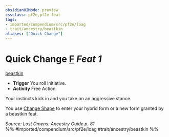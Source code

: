```yaml
---
obsidianUIMode: preview
cssclass: pf2e,pf2e-feat
tags:
- imported/compendium/src/pf2e/loag
- trait/ancestry/beastkin
aliases: ["Quick Change"]
---
```

# Quick Change  [F](chapter-9-playing-the-game.md#Actions "Free Action") *Feat 1*  
[beastkin](beastkin-loag.md)  

- **Trigger** You roll initiative.
- **Activity** Free Action

Your instincts kick in and you take on an aggressive stance.

You use [Change Shape](change-shape-beastkin-loag.md) to enter your hybrid form or a new form granted by a beastkin feat.

*Source: Lost Omens: Ancestry Guide p. 81*  
%% #imported/compendium/src/pf2e/loag #trait/ancestry/beastkin %%